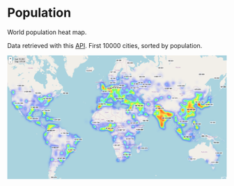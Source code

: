 # Population

World population heat map.

Data retrieved with this [API](https://public.opendatasoft.com/explore/dataset/geonames-all-cities-with-a-population-1000/api/?disjunctive.country&timezone=UTC&rows=10&sort=population). First 10000 cities, sorted by population.

[![Visit demo](screenshot.png)](https://population.vercel.app/)
